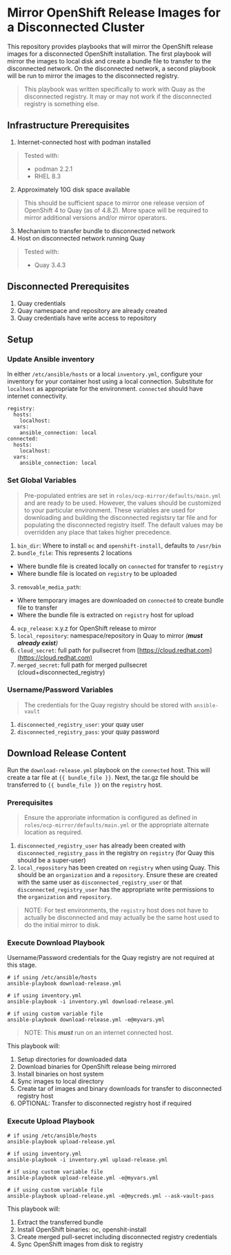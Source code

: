 # Mirror OpenShift Release Images for a Disconnected Cluster

This repository provides playbooks that will mirror the OpenShift release images for a disconnected OpenShift installation.  The first playbook will mirror the images to local disk and create a bundle file to transfer to the disconnected network.  On the disconnected network, a second playbook will be run to mirror the images to the disconnected registry.

> This playbook was written specifically to work with Quay as the disconnected registry.  It may or may not work if the disconnected registry is something else.

## Infrastructure Prerequisites
1. Internet-connected host with podman installed
> Tested with:
>  * podman 2.2.1
>  * RHEL 8.3
2. Approximately 10G disk space available
> This should be sufficient space to mirror one release version of OpenShift 4 to Quay (as of 4.8.2).  More space will be required to mirror additional versions and/or mirror operators.
3. Mechanism to transfer bundle to disconnected network
4. Host on disconnected network running Quay
> Tested with:
> * Quay 3.4.3
## Disconnected Prerequisites
1. Quay credentials
2. Quay namespace and repository are already created
3. Quay credentials have write access to repository
## Setup
### Update Ansible inventory
In either `/etc/ansible/hosts` or a local `inventory.yml`, configure your inventory for your container host using a local connection.  Substitute for `localhost` as appropriate for the environment. `connected` should have internet connectivity.  
```
registry:
  hosts:
    localhost:
  vars:
    ansible_connection: local
connected:
  hosts:
    localhost:
  vars:
    ansible_connection: local    
```
### Set Global Variables
> Pre-populated entries are set in `roles/ocp-mirror/defaults/main.yml` and are ready to be used.  However, the values should be customized to your particular environment.  These variables are used for downloading and building the disconnected registsry tar file and for populating the disconnected registry itself.  The default values may be overridden any place that takes higher precedence.
1. `bin_dir`: Where to install `oc` and `openshift-install`, defaults to `/usr/bin`
2. `bundle_file`: This represents 2 locations
* Where bundle file is created locally on `connected` for transfer to `registry`
* Where bundle file is located on `registry` to be uploaded 
3. `removable_media_path`: 
* Where temporary images are downloaded on `connected` to create bundle file to transfer
* Where the bundle file is extracted on `registry` host for upload
4. `ocp_release`: x.y.z for OpenShift release to mirror
5. `local_repository`: namespace/repository in Quay to mirror *(**must already exist**)*
6. `cloud_secret`: full path for pullsecret from [https://cloud.redhat.com](https://cloud.redhat.com)
7. `merged_secret`: full path for merged pullsecret (cloud+disconnected_registry)

### Username/Password Variables
> The credentials for the Quay registry should be stored with `ansible-vault`
1. `disconnected_registry_user`: your quay user
2. `disconnected_registry_pass`: your quay password
## Download Release Content
Run the `download-release.yml` playbook on the `connected` host.  This will create a tar file at `{{ bundle_file }}`.  Next, the tar.gz file should be transferred to `{{ bundle_file }}` on the `registry` host.  
### Prerequisites
> Ensure the approriate information is configured as defined in `roles/ocp-mirror/defaults/main.yml` or the appropriate alternate location as required.
1. `disconnected_registry_user` has already been created with `disconnected_registry_pass` in the registry on `registry` (for Quay this should be a super-user)    
2. `local_repository` has been created on `registry` when using Quay.  This should be an `organization` and a `repository`.  Ensure these are created with the same user as `disconnected_registry_user` or that `disconnected_registry_user` has the appropriate write permissions to the `organization` and `repository`. 
> NOTE: For test environments, the `registry` host does not have to actually be disconnected and may actually be the same host used to do the initial mirror to disk.

### Execute Download Playbook
Username/Password credentials for the Quay registry are not required at this stage.
```
# if using /etc/ansible/hosts
ansible-playbook download-release.yml
```
```
# if using inventory.yml
ansible-playbook -i inventory.yml download-release.yml
```
```
# if using custom variable file
ansible-playbook download-release.yml -e@myvars.yml
```
> NOTE: This ***must*** run on an internet connected host.  

This playbook will:
1. Setup directories for downloaded data
2. Download binaries for OpenShift release being mirrored
3. Install binaries on host system
4. Sync images to local directory
5. Create tar of images and binary downloads for transfer to disconnected registry host
6. OPTIONAL: Transfer to disconnected registry host if required

### Execute Upload Playbook
```
# if using /etc/ansible/hosts
ansible-playbook upload-release.yml
```
```
# if using inventory.yml
ansible-playbook -i inventory.yml upload-release.yml
```
```
# if using custom variable file
ansible-playbook upload-release.yml -e@myvars.yml
```
```
# if using custom variable file
ansible-playbook upload-release.yml -e@mycreds.yml --ask-vault-pass
```
This playbook will:  
1. Extract the transferred bundle
2. Install OpenShift binaries: oc, openshit-install
3. Create merged pull-secret including disconnected registry credentials
4. Sync OpenShift images from disk to registry
